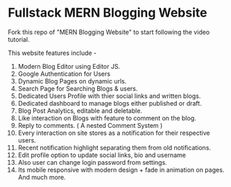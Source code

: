 # Fullstack MERN Blogging Website

Fork this repo of "MERN Blogging Website" to start following the video tutorial.



This website features include -
1. Modern Blog Editor using Editor JS.
2. Google Authentication for Users
3. Dynamic Blog Pages on dynamic urls.
4. Search Page for Searching Blogs & users.
5. Dedicated Users Profile with thier social links and written blogs.
6. Dedicated dashboard to manage blogs either published or draft.
7. Blog Post Analytics, editable and deletable.
8. Like interaction on Blogs with feature to comment on the blog.
9. Reply to comments. ( A nested Comment System )
10. Every interaction on site stores as a notification for their respective users.
11. Recent notification highlight separating them from old notifications.
12. Edit profile option to update social links, bio and username
13. Also user can change login password from settings.
14. Its mobile responsive with modern design + fade in animation on pages.
And much more.
